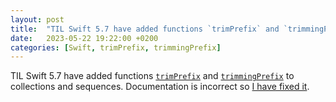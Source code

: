 ```yaml
---
layout: post
title:  "TIL Swift 5.7 have added functions `trimPrefix` and `trimmingPrefix`"
date:   2023-05-22 19:22:00 +0200
categories: [Swift, trimPrefix, trimmingPrefix]
---
```

TIL Swift 5.7 have added functions [`trimPrefix`](https://developer.apple.com/documentation/swift/collection/trimprefix(_:)) and [`trimmingPrefix`](https://developer.apple.com/documentation/swift/bidirectionalcollection/trimmingprefix(_:)-1luge?changes=l_3) to collections and sequences. Documentation is incorrect so [I have fixed it](https://github.com/apple/swift-experimental-string-processing/pull/673).
